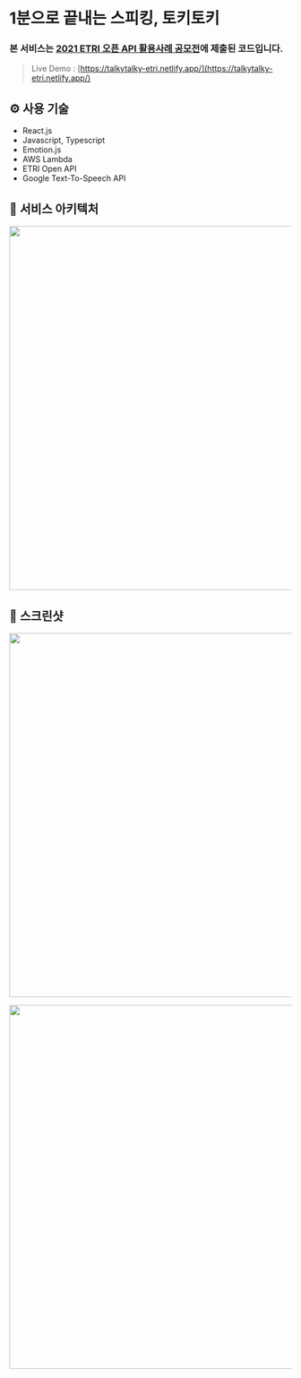# 1분으로 끝내는 스피킹, 토키토키

### 본 서비스는 [2021 ETRI 오픈 API 활용사례 공모전](https://aiopen.etri.re.kr/intro_notice_view.php?wr_id=98)에 제출된 코드입니다.

> Live Demo : [https://talkytalky-etri.netlify.app/](https://talkytalky-etri.netlify.app/)

## ⚙ 사용 기술

- React.js
- Javascript, Typescript
- Emotion.js
- AWS Lambda
- ETRI Open API
- Google Text-To-Speech API

## 🔨 서비스 아키텍처

<img width = "650" src = "https://user-images.githubusercontent.com/26535030/137463503-0bd22824-1f9a-487e-ab73-43f0e312f745.png"></img>

## 📸 스크린샷

<img width = "650" src = "https://user-images.githubusercontent.com/26535030/137469136-bc7e5da9-9126-4ca9-97fc-3b6b7538c94a.png"></img>

<img width = "650" src = "https://user-images.githubusercontent.com/26535030/137469507-012345bf-83e1-43a8-8de5-8ec4719c1b4a.png"></img>
